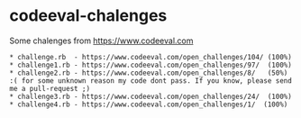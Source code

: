 # codeeval-chalenges
Some chalenges from https://www.codeeval.com

	* challenge.rb  - https://www.codeeval.com/open_challenges/104/ (100%)
	* challenge1.rb - https://www.codeeval.com/open_challenges/97/  (100%)
	* challenge2.rb - https://www.codeeval.com/open_challenges/8/   (50%) :( for some unknown reason my code dont pass. If you know, please send me a pull-request ;)
	* challenge3.rb - https://www.codeeval.com/open_challenges/24/  (100%)
	* challenge4.rb - https://www.codeeval.com/open_challenges/1/  (100%)
